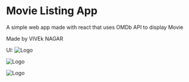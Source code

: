 
# Movie Listing App

A simple web app made with react that uses OMDb API to display Movie

Made by VIVEk NAGAR

UI:
![Logo](https://www.linkpicture.com/q/Screenshot-599.png)

![Logo](https://www.linkpicture.com/q/Screenshot-600_1.png)

    
![Logo](https://www.linkpicture.com/q/Screenshot-603.png)

    
    
